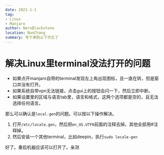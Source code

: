 ```yaml
---
date: 2021-1-1
tag:
- Linux
- Manjaro
author: NeroBlackstone
location: NanChang
summary: 写下来防止下次忘了
---
```


# 解决Linux里terminal没法打开的问题

- 如果点开manjaro自带的terminal发现左上角出现图标，且一直在转，但是窗口并没有打开。
- 如果系统自带vpn无法链接，点击gui上的按钮会闪一下，然后立即中断。
- 如果设置里的区域与语言tab里，语言和格式，这两个选项都是空的，且无法选择任何语言。

那么可以确认是`local.gen`的问题。可以按以下操作解决。

1. 打开`/etc/locale.gen`，然后把`en_US.UTF8`前面的注释去掉。其他全部用#注释掉。
2. 然后安装一个其他terminal，比如deepin，执行`sudo locale-gen`

好了。重启机器应该可以打开了。亲测
